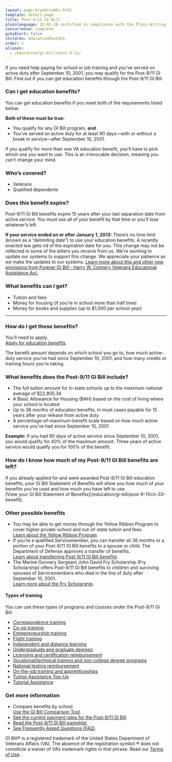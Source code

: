 ```yaml
---
layout: page-breadcrumbs.html
template: detail-page
title: Post-9/11 GI Bill
plainlanguage: 12-01-16 certified in compliance with the Plain Writing Act now
concurrence: complete
gibsAlert: false
children: educationPost911
order: 1
aliases:
  - /education/gi-bill/post-9-11/
---
```


<div itemscope itemtype="http://schema.org/FAQPage">
<div itemprop="description" class="va-introtext">

If you need help paying for school or job training and you’ve served on active duty after September 10, 2001, you may qualify for the Post-9/11 GI Bill. Find out if you can get education benefits through the Post-9/11 GI Bill.

</div>

<div class="feature" markdown="0">
<div itemscope itemtype="http://schema.org/Question">

<h3 itemprop="name">Can I get education benefits?</h3>
<div itemprop="acceptedAnswer" itemscope itemtype="http://schema.org/Answer">
<div itemprop="text">

You can get education benefits if you meet both of the requirements listed below.

**Both of these must be true:**
- You qualify for any GI Bill program, **and**
- You’ve served on active duty for at least 90 days—with or without a break in service—after September 10, 2001.

If you qualify for more than one VA education benefit, you’ll have to pick which one you want to use. This is an irrevocable decision, meaning you can’t change your mind.

</div>
</div>
</div>

<div itemscope itemtype="http://schema.org/Question">

<h3 itemprop="name">Who’s covered?</h3>
<div itemprop="acceptedAnswer" itemscope itemtype="http://schema.org/Answer">
<div itemprop="text">

- Veterans
- Qualified dependents

</div>
</div>
</div>

<div itemscope itemtype="http://schema.org/Question">

<h3 itemprop="name">Does this benefit expire?</h3>
<div itemprop="acceptedAnswer" itemscope itemtype="http://schema.org/Answer">
<div itemprop="text">

Post-9/11 GI Bill benefits expire 15 years after your last separation date from active service. You must use all of your benefit by that time or you’ll lose whatever’s left.

**If your service ended on or after January 1, 2013:** There’s no time limit (known as a “delimiting date”) to use your education benefits. A recently enacted law gets rid of the expiration date for you. This change may not be reflected in some of the letters you receive from us. We're working to update our systems to support this change. We appreciate your patience as we make the updates to our systems. [Learn more about this and other new provisions from Forever GI Bill - Harry W. Colmery Veterans Educational Assistance Act.](https://www.benefits.va.gov/GIBILL/ForeverGIBill.asp)
</div>
</div>
</div>
</div>


<div itemscope itemtype="http://schema.org/Question">

<h3 itemprop="name">What benefits can I get?</h3>
<div itemprop="acceptedAnswer" itemscope itemtype="http://schema.org/Answer">
<div itemprop="text">

- Tuition and fees
- Money for housing (if you’re in school more than half time)
- Money for books and supplies (up to $1,000 per school year)

</div>
</div>
</div>


-------

<div itemscope itemtype="http://schema.org/Question">

<h3 itemprop="name">How do I get these benefits?</h3>
<div itemprop="acceptedAnswer" itemscope itemtype="http://schema.org/Answer">
<div itemprop="text">

You’ll need to apply. <br>
[Apply for education benefits](/education/how-to-apply/).

The benefit amount depends on which school you go to, how much active-duty service you’ve had since September 10, 2001, and how many credits or training hours you’re taking.

</div>
</div>
</div>

<div itemscope itemtype="http://schema.org/Question">

<h3 itemprop="name">What benefits does the Post-9/11 GI Bill include?</h3>
<div itemprop="acceptedAnswer" itemscope itemtype="http://schema.org/Answer">
<div itemprop="text">

- The full tuition amount for in-state schools up to the maximum national average of $22,805.34
- A Basic Allowance for Housing (BAH) based on the cost of living where your school is located
- Up to 36 months of education benefits, in most cases payable for 15 years after your release from active duty
- A percentage-of-maximum-benefit scale based on how much active service you’ve had since September 10, 2001

**Example:** If you had 90 days of active service since September 10, 2001, you would qualify for 40% of the maximum amount. Three years of active service would qualify you for 100% of the benefit.

</div>
</div>
</div>

<div itemscope itemtype="http://schema.org/Question">
 <h3 itemprop="name">How do I know how much of my Post-9/11 GI Bill benefits are left?</h3>
<div itemprop="acceptedAnswer" itemscope itemtype="http://schema.org/Answer">
<div itemprop="text">
If you already applied for and were awarded Post-9/11 GI Bill education benefits, your GI Bill Statement of Benefits will show you how much of your benefits you’ve used and how much you have left to use. <br>
[View your GI Bill Statement of Benefits](/education/gi-bill/post-9-11/ch-33-benefit). 

</div>
</div>
</div>

<div itemscope itemtype="http://schema.org/Question">

<h3 itemprop="name">Other possible benefits</h3>
<div itemprop="acceptedAnswer" itemscope itemtype="http://schema.org/Answer">
<div itemprop="text">

- You may be able to get money through the Yellow Ribbon Program to cover higher private-school and out-of-state tuition and fees. <br>
[Learn about the Yellow Ribbon Program](/education/about-gi-bill-benefits/post-9-11/yellow-ribbon-program/).
- If you’re a qualified Servicemember, you can transfer all 36 months or a portion of your Post-9/11 GI Bill benefits to a spouse or child. The Department of Defense approves a transfer of benefits. <br>
[Learn about transferring Post-9/11 GI Bill benefits](/education/transfer-post-9-11-gi-bill-benefits/).
- The Marine Gunnery Sergeant John David Fry Scholarship (Fry Scholarship) offers Post-9/11 GI Bill benefits to children and surviving spouses of Servicemembers who died in the line of duty after September 10, 2001. <br>
[Learn more about the Fry Scholarship](/education/survivor-dependent-benefits/fry-scholarship/).

</div>
</div>
</div>


<div itemscope itemtype="http://schema.org/Question">

<h4 itemprop="name">Types of training</h4>
<div itemprop="acceptedAnswer" itemscope itemtype="http://schema.org/Answer">
<div itemprop="text">

You can use these types of programs and courses under the Post-9/11 GI Bill:

- [Correspondence training](/education/about-gi-bill-benefits/how-to-use-benefits/correspondence-training/)
- [Co-op training](/education/about-gi-bill-benefits/how-to-use-benefits/co-op-training/)
- [Entrepreneurship training](/education/about-gi-bill-benefits/how-to-use-benefits/entrepreneurship-training/)
- [Flight training](/education/about-gi-bill-benefits/how-to-use-benefits/flight-training/)
- [Independent and distance learning](/education/about-gi-bill-benefits/how-to-use-benefits/online-distance-learning/)
- [Undergraduate and graduate degrees](/education/about-gi-bill-benefits/how-to-use-benefits/undergraduate-graduate-programs/)
- [Licensing and certification reimbursement](/education/about-gi-bill-benefits/how-to-use-benefits/test-fees/)
- [Vocational/technical training and non-college degree programs](/education/about-gi-bill-benefits/how-to-use-benefits/non-college-degree-programs/)
- [National testing reimbursement](/education/about-gi-bill-benefits/how-to-use-benefits/test-fees/)
- [On-the-job training and apprenticeships](/education/about-gi-bill-benefits/how-to-use-benefits/on-the-job-training-apprenticeships/)
- [Tuition Assistance Top-Up](/education/about-gi-bill-benefits/how-to-use-benefits/tuition-assistance-top-up/)
- [Tutorial Assistance](/education/about-gi-bill-benefits/how-to-use-benefits/tutor-assistance/)

</div>
</div>
</div>

<div itemscope itemtype="http://schema.org/Question">

<h3 itemprop="name">Get more information</h3>
<div itemprop="acceptedAnswer" itemscope itemtype="http://schema.org/Answer">
<div itemprop="text">

- Compare benefits by school. <br>
[Use the GI Bill Comparison Tool](/gi-bill-comparison-tool).
- [See the current payment rates for the Post-9/11 GI Bill](/education/benefit-rates/).
- [Read the Post-9/11 GI Bill pamphlet](https://www.benefits.va.gov/gibill/docs/pamphlets/ch33_pamphlet.pdf).
- [See Frequently Asked Questions (FAQ)](https://gibill.custhelp.com/app/answers/list).

</div>
</div>
</div>
</div>

GI Bill&reg; is a registered trademark of the United States Department of Veterans Affairs (VA). The absence of the registration symbol &reg; does not constitute a waiver of VA’s trademark rights in that phrase. Read our [Terms of Use](https://www.benefits.va.gov/GIBILL/Trademark_Terms_of_Use.asp).
